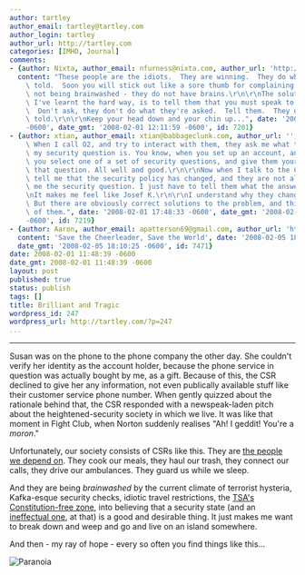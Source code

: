 ```yaml
---
author: tartley
author_email: tartley@tartley.com
author_login: tartley
author_url: http://tartley.com
categories: [IMHO, Journal]
comments:
- {author: Nixta, author_email: nfurness@nixta.com, author_url: 'http://nixtasinks.nixta.com',
  content: "These people are the idiots.  They are winning.  They do what they are\
    \ told.  Soon you will stick out like a sore thumb for complaining.  They are\
    \ not being brainwashed - they do not have brains.\r\n\r\nThe solution, which\
    \ I've learnt the hard way, is to tell them that you must speak to their supervisor.\
    \  Don't ask, they don't do what they're asked.  Tell them.  They do what they're\
    \ told.\r\n\r\nKeep your head down and your chin up...", date: '2008-02-01 12:11:59
    -0600', date_gmt: '2008-02-01 12:11:59 -0600', id: 7201}
- {author: xtian, author_email: xtian@babbageclunk.com, author_url: '', content: "Yay!\
    \ When I call O2, and try to interact with them, they ask me what the answer to\
    \ my security question is. You know, when you set up an account, and they let\
    \ you select one of a set of security questions, and give them your answer to\
    \ that question. All well and good.\r\n\r\nNow when I talk to the CSR at O2, they\
    \ tell me that the security policy has changed, and they are not allowed to ask\
    \ me the security question. I just have to tell them what the answer is.\r\n\r\
    \nIt makes me feel like Josef K.\r\n\r\nI understand why they changed the policy.\
    \ But there are obviously correct solutions to the problem, and this is not one\
    \ of them.", date: '2008-02-01 17:48:33 -0600', date_gmt: '2008-02-01 17:48:33
    -0600', id: 7219}
- {author: Aaron, author_email: apatterson69@gmail.com, author_url: 'http://www.aaronsdayoff.com',
  content: 'Save the Cheerleader, Save the World', date: '2008-02-05 18:10:25 -0600',
  date_gmt: '2008-02-05 18:10:25 -0600', id: 7471}
date: 2008-02-01 11:48:39 -0600
date_gmt: 2008-02-01 11:48:39 -0600
layout: post
published: true
status: publish
tags: []
title: Brilliant and Tragic
wordpress_id: 247
wordpress_url: http://tartley.com/?p=247
...
```

---

Susan was on the phone to the phone company the other day. She couldn't
verify her identity as the account holder, because the phone service in
question was actually bought by me, as a gift. Because of this, the CSR
declined to give her any information, not even publically available
stuff like their customer service phone number. When gently quizzed
about the rationale behind that, the CSR responded with a newspeak-laden
pitch about the heightened-security society in which we live. It was
like that moment in Fight Club, when Norton suddenly realises "Ah! I
geddit! You're a *moron*."

Unfortunately, our society consists of CSRs like this. They are [the
people we depend on](http://www.imdb.com/title/tt0137523/quotes). They
cook our meals, they haul our trash, they connect our calls, they drive
our ambulances. They guard us while we sleep.

And they are being *brainwashed* by the current climate of terrorist
hysteria, Kafka-esque security checks, idiotic travel restrictions, the
[TSA's Constitution-free
zone](http://arstechnica.com/news.ars/post/20080131-tsa-blog-smackdown-explain-to-me-about-bomb-juice.html),
into believing that a security state (and an [ineffectual
one](http://www.schneier.com/blog/archives/2008/01/tsa_misses_the.html),
at that) is a good and desirable thing. It just makes me want to break
down and weep and go and live on an island somewhere.

And then - my ray of hope - every so often you find things like this...

![Paranoia](http://tartley.com/wp-content/uploads/2008/02/paranoia.jpg)
